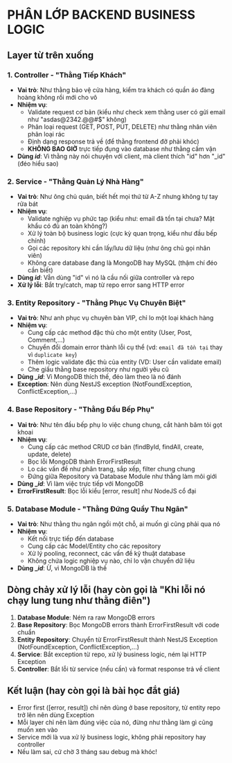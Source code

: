 # PHÂN LỚP BACKEND BUSINESS LOGIC

## Layer từ trên xuống

### 1. Controller - "Thằng Tiếp Khách"

- **Vai trò**: Như thằng bảo vệ cửa hàng, kiểm tra khách có quần áo đàng hoàng không rồi mới cho vô
- **Nhiệm vụ**:
    - Validate request cơ bản (kiểu như check xem thằng user có gửi email như "asdas@2342.@@#$" không)
    - Phân loại request (GET, POST, PUT, DELETE) như thằng nhân viên phân loại rác
    - Định dạng response trả về (để thằng frontend đỡ phải khóc)
    - **KHÔNG BAO GIỜ** trực tiếp đụng vào database như thằng cấm vận
- **Dùng _id_**: Vì thằng này nói chuyện với client, mà client thích "id" hơn "\_id" (đéo hiểu sao)

### 2. Service - "Thằng Quản Lý Nhà Hàng"

- **Vai trò**: Như ông chủ quán, biết hết mọi thứ từ A-Z nhưng không tự tay rửa bát
- **Nhiệm vụ**:
    - Validate nghiệp vụ phức tạp (kiểu như: email đã tồn tại chưa? Mật khẩu có đủ an toàn không?)
    - Xử lý toàn bộ business logic (cực kỳ quan trọng, kiểu như đầu bếp chính)
    - Gọi các repository khi cần lấy/lưu dữ liệu (như ông chủ gọi nhân viên)
    - Không care database đang là MongoDB hay MySQL (thậm chí đéo cần biết)
- **Dùng _id_**: Vẫn dùng "id" vì nó là cầu nối giữa controller và repo
- **Xử lý lỗi**: Bắt try/catch, map từ repo error sang HTTP error

### 3. Entity Repository - "Thằng Phục Vụ Chuyên Biệt"

- **Vai trò**: Như anh phục vụ chuyên bàn VIP, chỉ lo một loại khách hàng
- **Nhiệm vụ**:
    - Cung cấp các method đặc thù cho một entity (User, Post, Comment,...)
    - Chuyển đổi domain error thành lỗi cụ thể (vd: `email đã tồn tại` thay vì `duplicate key`)
    - Thêm logic validate đặc thù của entity (VD: User cần validate email)
    - Che giấu thằng base repository như người yêu cũ
- **Dùng \__id_**: Vì MongoDB thích thế, đéo làm theo là nó đánh
- **Exception**: Nên dùng NestJS exception (NotFoundException, ConflictException,...)

### 4. Base Repository - "Thằng Đầu Bếp Phụ"

- **Vai trò**: Như tên đầu bếp phụ lo việc chung chung, cắt hành băm tỏi gọt khoai
- **Nhiệm vụ**:
    - Cung cấp các method CRUD cơ bản (findById, findAll, create, update, delete)
    - Bọc lỗi MongoDB thành ErrorFirstResult<T>
    - Lo các vấn đề như phân trang, sắp xếp, filter chung chung
    - Đứng giữa Repository và Database Module như thằng làm môi giới
- **Dùng \__id_**: Vì làm việc trực tiếp với MongoDB
- **ErrorFirstResult**: Bọc lỗi kiểu [error, result] như NodeJS cổ đại

### 5. Database Module - "Thằng Đứng Quầy Thu Ngân"

- **Vai trò**: Như thằng thu ngân ngồi một chỗ, ai muốn gì cũng phải qua nó
- **Nhiệm vụ**:
    - Kết nối trực tiếp đến database
    - Cung cấp các Model/Entity cho các repository
    - Xử lý pooling, reconnect, các vấn đề kỹ thuật database
    - Không chứa logic nghiệp vụ nào, chỉ lo vận chuyển dữ liệu
- **Dùng \__id_**: Ừ, vì MongoDB là thế

## Dòng chảy xử lý lỗi (hay còn gọi là "Khi lỗi nó chạy lung tung như thằng điên")

1. **Database Module**: Ném ra raw MongoDB errors
2. **Base Repository**: Bọc MongoDB errors thành ErrorFirstResult<T> với code chuẩn
3. **Entity Repository**: Chuyển từ ErrorFirstResult thành NestJS Exception (NotFoundException, ConflictException,...)
4. **Service**: Bắt exception từ repo, xử lý business logic, ném lại HTTP Exception
5. **Controller**: Bắt lỗi từ service (nếu cần) và format response trả về client

## Kết luận (hay còn gọi là bài học đắt giá)

- Error first ([error, result]) chỉ nên dùng ở base repository, từ entity repo trở lên nên dùng Exception
- Mỗi layer chỉ nên làm đúng việc của nó, đừng như thằng làm gì cũng muốn xen vào
- Service mới là vua xử lý business logic, không phải repository hay controller
- Nếu làm sai, cứ chờ 3 tháng sau debug mà khóc!
